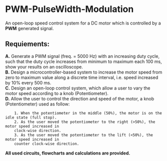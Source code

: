 # PWM-PulseWidth-Modulation
An open-loop speed control system for a DC motor which is controlled by a **PWM** generated signal.

## Requiements:
  **A.** Generate a PWM signal (freq. = 5000 Hz) with an increasing duty cycle, such that the duty cycle 
         increases from minimum to maximum each 100 ms, show your results on an oscilloscope.<br/>
  **B.** Design a microcontroller-based system to increase the motor speed from zero to maximum
         value along a discrete time interval, i.e. speed increased by 10% every 500 ms.<br/>
  **C.** Design an open-loop control system, which allow a user to vary the motor speed according to
         a knob (Potentiometer).<br/>
  **D.** Allow the user to control the direction and speed of the motor, a knob (Potentiometer) used as follow:
  
        1. When the potentiometer in the middle (50%), the motor is on the idle state (full stop).
        2. As the user moved the potentiometer to the right (>50%), the motor speed increased in
        clock-wise direction.
        3. As the user moved the potentiometer to the lift (<50%), the motor speed increased in
        counter clock-wise direction.
**All used circuits, flowcharts and calculations are provided.**

